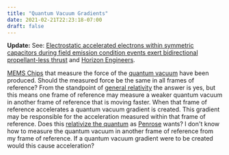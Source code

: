 ```yaml
---
title: "Quantum Vacuum Gradients"
date: 2021-02-21T22:23:18-07:00
draft: false
---
```


**Update:** See: [Electrostatic accelerated electrons within symmetric capacitors during field emission condition events exert bidirectional propellant-less thrust](https://arxiv.org/abs/1810.04368) and [Horizon Engineers](https://physicsfromtheedge.blogspot.com/2021/02/horizon-engineers.html).

[MEMS Chips](https://www.nature.com/articles/s41378-019-0054-5) that measure the force of the [quantum vacuum](https://en.wikipedia.org/wiki/Quantum_vacuum_state) have been produced. Should the measured force be the same in all frames of reference? From the standpoint of [general relativity](https://en.wikipedia.org/wiki/General_relativity) the answer is yes, but this means one frame of reference may measure a weaker quantum vacuum in another frame of reference that is moving faster. When that frame of reference accelerates a quantum vacuum gradient is created. This gradient may be responsible for the acceleration measured within that frame of reference. Does this [relativize the quantum](https://www.google.com/books/edition/Einstein_s_Unfinished_Revolution/FkdkDwAAQBAJ?hl=en&gbpv=1&dq=%22relativize+the+quantum%22+penrose&pg=PT129&printsec=frontcover) as [Penrose](https://en.wikipedia.org/wiki/Roger_Penrose) wants? I don't know how to measure the quantum vacuum in another frame of reference from my frame of reference. If a quantum vacuum gradient were to be created would this cause acceleration?
